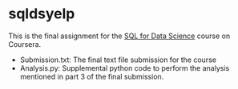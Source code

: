 # sqldsyelp
This is the final assignment for the [SQL for Data Science](https://www.coursera.org/learn/sql-for-data-science) course on Coursera.
- Submission.txt: The final text file submission for the course
- Analysis.py: Supplemental python code to perform the analysis mentioned in part 3 of the final submission.
